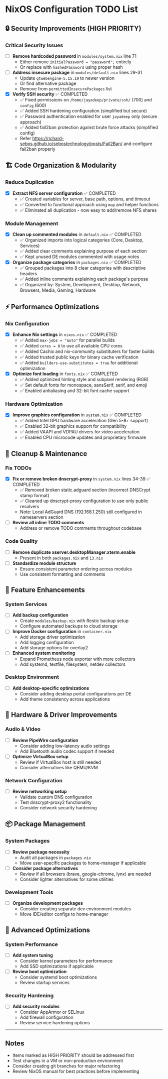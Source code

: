 # NixOS Configuration TODO List

## 🔒 Security Improvements (HIGH PRIORITY)

### Critical Security Issues
- [ ] **Remove hardcoded password** in `modules/system.nix` line 71
  - Either remove `initialPassword = "password";` entirely
  - Or replace with `hashedPassword` using proper hash
- [ ] **Address insecure package** in `modules/default.nix` lines 29-31
  - Update `qtwebengine-5.15.19` to newer version
  - Or find alternative package
  - Remove from `permittedInsecurePackages` list
- [x] **Verify SSH security** ✅ COMPLETED
  - ✅ Fixed permissions on `/home/jayadeep/private/ssh/` (700) and `config` (600)
  - ✅ Added SSH hardening configuration (simplified but secure)
  - ✅ Password authentication enabled for user `jayadeep` only (secure approach)
  - ✅ Added fail2ban protection against brute force attacks (simplified config)
  - Refer https://richard-sebos.github.io/sebostechnology/posts/Fail2Ban/ and configure fail2ban properly

## 🏗️ Code Organization & Modularity

### Reduce Duplication
- [x] **Extract NFS server configuration** ✅ COMPLETED
  - ✅ Created variables for server, base path, options, and timeout
  - ✅ Converted to functional approach using `map` and helper functions
  - ✅ Eliminated all duplication - now easy to add/remove NFS shares

### Module Management
- [x] **Clean up commented modules** in `default.nix` ✅ COMPLETED
  - ✅ Organized imports into logical categories (Core, Desktop, Services)
  - ✅ Added clear comments explaining purpose of each section
  - ✅ Kept unused DE modules commented with usage notes
- [x] **Organize package categories** in `packages.nix` ✅ COMPLETED
  - ✅ Grouped packages into 8 clear categories with descriptive headers
  - ✅ Added inline comments explaining each package's purpose
  - ✅ Organized by: System, Development, Desktop, Network, Browsers, Media, Gaming, Hardware

## ⚡ Performance Optimizations

### Nix Configuration
- [x] **Enhance Nix settings** in `nixos.nix` ✅ COMPLETED
  - ✅ Added `max-jobs = "auto"` for parallel builds
  - ✅ Added `cores = 0` to use all available CPU cores
  - ✅ Added Cachix and nix-community substituters for faster builds
  - ✅ Added trusted public keys for binary cache verification
  - ✅ Added `builders-use-substitutes = true` for additional optimization
- [x] **Optimize font loading** in `fonts.nix` ✅ COMPLETED
  - ✅ Added optimized hinting style and subpixel rendering (RGB)
  - ✅ Set default fonts for monospace, sansSerif, serif, and emoji
  - ✅ Enabled antialiasing and 32-bit font cache support

### Hardware Optimization  
- [x] **Improve graphics configuration** in `system.nix` ✅ COMPLETED
  - ✅ Added Intel GPU hardware acceleration (Gen 5-8+ support)
  - ✅ Enabled 32-bit graphics support for compatibility
  - ✅ Added VAAPI and VDPAU drivers for video acceleration
  - ✅ Enabled CPU microcode updates and proprietary firmware

## 🧹 Cleanup & Maintenance

### Fix TODOs
- [x] **Fix or remove broken dnscrypt-proxy** in `system.nix` lines 34-39 ✅ COMPLETED
  - ✅ Removed broken static.adguard section (incorrect DNSCrypt stamp format)
  - ✅ Cleaned up dnscrypt-proxy configuration to use only public resolvers
  - Note: Local AdGuard DNS (192.168.1.250) still configured in nameservers section
- [ ] **Review all inline TODO comments**
  - Address or remove TODO comments throughout codebase

### Code Quality
- [ ] **Remove duplicate xserver.desktopManager.xterm.enable** 
  - Present in both `packages.nix` and `i3.nix`
- [ ] **Standardize module structure**
  - Ensure consistent parameter ordering across modules
  - Use consistent formatting and comments

## 🎯 Feature Enhancements

### System Services
- [ ] **Add backup configuration**
  - Create `modules/backup.nix` with Restic backup setup
  - Configure automated backups to cloud storage
- [ ] **Improve Docker configuration** in `container.nix`
  - Add storage driver optimization
  - Add logging configuration
  - Add storage options for overlay2
- [ ] **Enhanced system monitoring** 
  - Expand Prometheus node exporter with more collectors
  - Add systemd, textfile, filesystem, netdev collectors

### Desktop Environment
- [ ] **Add desktop-specific optimizations**
  - Consider adding desktop portal configurations per DE
  - Add theme consistency across applications

## 🔧 Hardware & Driver Improvements

### Audio & Video
- [ ] **Review PipeWire configuration**
  - Consider adding low-latency audio settings
  - Add Bluetooth audio codec support if needed
- [ ] **Optimize VirtualBox setup**
  - Review if VirtualBox host is still needed
  - Consider alternatives like QEMU/KVM

### Network Configuration
- [ ] **Review networking setup**
  - Validate custom DNS configuration
  - Test dnscrypt-proxy2 functionality
  - Consider network security hardening

## 📦 Package Management

### System Packages
- [ ] **Review package necessity**
  - Audit all packages in `packages.nix`
  - Move user-specific packages to home-manager if applicable
- [ ] **Consider package alternatives**
  - Review if all browsers (brave, google-chrome, lynx) are needed
  - Consider lighter alternatives for some utilities

### Development Tools
- [ ] **Organize development packages**
  - Consider creating separate dev environment modules
  - Move IDE/editor configs to home-manager

## 🚀 Advanced Optimizations

### System Performance
- [ ] **Add system tuning**
  - Consider kernel parameters for performance
  - Add SSD optimizations if applicable
- [ ] **Review boot optimization**
  - Consider systemd boot optimizations
  - Review startup services

### Security Hardening
- [ ] **Add security modules**
  - Consider AppArmor or SELinux
  - Add firewall configuration
  - Review service hardening options

---

## Notes
- Items marked as HIGH PRIORITY should be addressed first
- Test changes in a VM or non-production environment
- Consider creating git branches for major refactoring
- Review NixOS manual for best practices before implementing

